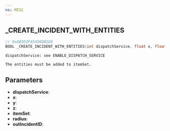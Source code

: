 ```yaml
---
ns: MISC
---
```

## _CREATE_INCIDENT_WITH_ENTITIES

```c
// 0xAB3D3F45436DB1D8
BOOL _CREATE_INCIDENT_WITH_ENTITIES(int dispatchService, float x, float y, float z, int itemSet, float radius, int* outIncidentID);
```

```
dispatchService: see ENABLE_DISPATCH_SERVICE

The entities must be added to itemSet.
```

## Parameters
* **dispatchService**:
* **x**:
* **y**:
* **z**:
* **itemSet**:
* **radius**:
* **outIncidentID**:
